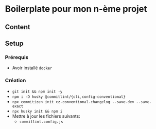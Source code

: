 # Boilerplate pour mon n-ème projet

## Content

## Setup

### Prérequis
- Avoir installé `docker`

### Création
- `git init && npm init -y`
- `npm i -D husky @commitlint/{cli,config-conventional}`
- `npx commitizen init cz-conventional-changelog --save-dev --save-exact`
- `npx husky init && npm i`
- Mettre à jour les fichiers suivants:
  - `commitlint.config.js`